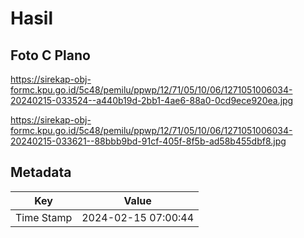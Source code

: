 # Hasil

## Foto C Plano

https://sirekap-obj-formc.kpu.go.id/5c48/pemilu/ppwp/12/71/05/10/06/1271051006034-20240215-033524--a440b19d-2bb1-4ae6-88a0-0cd9ece920ea.jpg

https://sirekap-obj-formc.kpu.go.id/5c48/pemilu/ppwp/12/71/05/10/06/1271051006034-20240215-033621--88bbb9bd-91cf-405f-8f5b-ad58b455dbf8.jpg


## Metadata

| Key        | Value               |
| ---------- | ------------------- |
| Time Stamp | 2024-02-15 07:00:44 |



